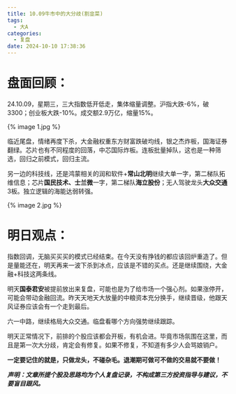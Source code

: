 ```yaml
---
title: 10.09牛市中的大分歧(割韭菜)
tags:
  - 大A
categories:
  - 复盘
date: 2024-10-10 17:38:36
---
```




# 盘面回顾：

24.10.09，星期三，三大指数低开低走，集体缩量调整。沪指大跌-6%，破3300；创业板大跌-10%。成交额2.9万亿，缩量15%。

{% image 1.jpg %}

临近尾盘，情绪再度下杀，大金融权重东方财富跌破均线，银之杰炸板，国海证券翻绿。芯片也有不同程度的回落，中芯国际炸板。连板批量掉队，这也是一种筛选，回归之前模式，回归主流。

另一边的科技线，还是鸿蒙相关的润和软件+**常山北明**继续大单一字，第二梯队拓维信息；芯片**国民技术、士兰微**一字，第二梯队**海立股份**；无人驾驶龙头**大众交通**3板。独立逻辑的海能达弱转强。

{% image 2.jpg %}



# 明日观点：

指数回调，无脑买买买的模式已经结束。在今天没有挣钱的都应该回炉重造了。但是量能还在，明天再来一波下杀到冰点，应该是不错的买点。还是继续围绕，大金融+科技这两条线。

明天**国泰君安**被提前放出来复盘，可能也是为了给市场一个强心剂。如果涨停开，可能会带动金融回流。昨天天地天大放量的中粮资本充分换手，继续晋级，他跟天风证券应该会有一个走到最后。

六一中路，继续格局大众交通。临盘看哪个方向强势继续跟踪。

明天正常情况下，前排的个股应该都会开板，有机会进。毕竟市场氛围在这里，而且是第一次大分歧，肯定会有修复。如果不修复，不知道有多少人会骂娘销户。





**一定要记住的就是，只做龙头，不碰杂毛。退潮期可做可不做的交易就不要做！**



***声明：文章所提个股及思路均为个人复盘记录，不构成第三方投资指导与建议，不要盲目跟风。***
